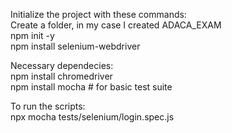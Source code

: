 Initialize the project with these commands:  
Create a folder, in my case I created ADACA_EXAM  
npm init -y  
npm install selenium-webdriver  

Necessary dependecies:  
npm install chromedriver  
npm install mocha  # for basic test suite  

To run the scripts:  
npx mocha tests/selenium/login.spec.js  